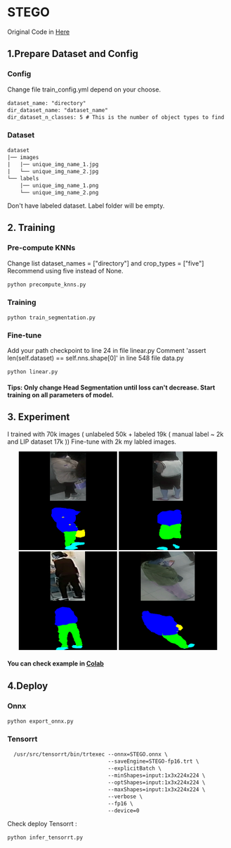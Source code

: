 # STEGO
Original Code in [Here](https://github.com/mhamilton723/STEGO)

## 1.Prepare Dataset and Config
### Config
Change file train_config.yml depend on your choose. 
```
dataset_name: "directory"
dir_dataset_name: "dataset_name"
dir_dataset_n_classes: 5 # This is the number of object types to find
```
### Dataset 

```
dataset
|── images
|   |── unique_img_name_1.jpg
|   └── unique_img_name_2.jpg
└── labels
    |── unique_img_name_1.png
    └── unique_img_name_2.png
```
Don't have labeled dataset. Label folder will be empty.


## 2. Training
### Pre-compute KNNs
Change list dataset_names = ["directory"] and crop_types = ["five"]
Recommend using five instead of None.
```
python precompute_knns.py
```
### Training 
```
python train_segmentation.py
```
### Fine-tune
Add your path checkpoint to line 24 in file linear.py
Comment 'assert len(self.dataset) == self.nns.shape[0]' in line 548 file data.py
```
python linear.py
```
#### Tips: Only change Head Segmentation until loss can't decrease. Start training on all parameters of model.

## 3. Experiment
I trained with 70k images ( unlabeled 50k + labeled 19k ( manual label ~ 2k and LIP dataset 17k ))
Fine-tune with 2k my labled images. 

<p align="center">
  <img src="images/2100.png" width="224" height="224" title="hover text">
  <img src="images/18400.png" width="224" height="224" title="hover text">
  <img src="images/21000.png" width="224" height="224" title="hover text">
    <img src="images/104200.png" width="224" height="224" title="hover text">
</p>

#### You can check example in [Colab](STEGO.ipynb)

## 4.Deploy

### Onnx
```
python export_onnx.py
```
### Tensorrt
```
  /usr/src/tensorrt/bin/trtexec --onnx=STEGO.onnx \
                                --saveEngine=STEGO-fp16.trt \
                                --explicitBatch \
                                --minShapes=input:1x3x224x224 \
                                --optShapes=input:1x3x224x224 \
                                --maxShapes=input:1x3x224x224 \
                                --verbose \
                                --fp16 \
                                --device=0
```

Check deploy Tensorrt :
```
python infer_tensorrt.py
```
